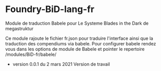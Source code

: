 # Foundry-BiD-lang-fr
Module de traduction Babele pour Le Systeme Blades in the Dark de megastruktur

Ce module rajoute le fichier fr.json pour traduire l'interface ainsi que la traduction des compendiums via babele.
Pour configurer babele rendez vous dans les options de module de Babele et pointer le repertoire /modules/BiD-fr/babele/

* version 0.0.1 du 2 mars 2021
Version de travail

